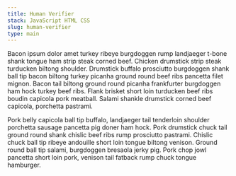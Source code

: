 ```yaml
---
title: Human Verifier
stack: JavaScript HTML CSS
slug: human-verifier
type: main
---
```


Bacon ipsum dolor amet turkey ribeye burgdoggen rump landjaeger t-bone shank tongue ham strip steak corned beef. Chicken drumstick strip steak turducken biltong shoulder. Drumstick buffalo prosciutto burgdoggen shank ball tip bacon biltong turkey picanha ground round beef ribs pancetta filet mignon. Bacon tail biltong ground round picanha frankfurter burgdoggen ham hock turkey beef ribs. Flank brisket short loin turducken beef ribs boudin capicola pork meatball. Salami shankle drumstick corned beef capicola, porchetta pastrami.

Pork belly capicola ball tip buffalo, landjaeger tail tenderloin shoulder porchetta sausage pancetta pig doner ham hock. Pork drumstick chuck tail ground round shank chislic beef ribs rump prosciutto pastrami. Chislic chuck ball tip ribeye andouille short loin tongue biltong venison. Ground round ball tip salami, burgdoggen bresaola jerky pig. Pork chop jowl pancetta short loin pork, venison tail fatback rump chuck tongue hamburger.